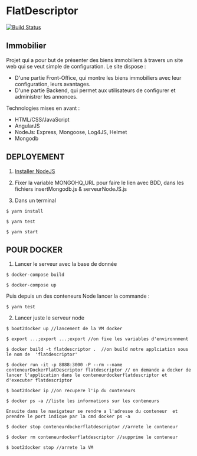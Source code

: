 FlatDescriptor
==========

[![Build Status](https://travis-ci.org/DupontC/FlatDescriptor.svg?branch=master)](https://travis-ci.org/DupontC/FlatDescriptor)

Immobilier
--------------

Projet qui a pour but de présenter des biens immobiliers à travers un site web qui se veut simple de configuration.
Le site dispose :

 - D'une partie Front-Office, qui montre les biens immobiliers avec leur configuration, leurs avantages.
 - D'une partie Backend, qui permet aux utilisateurs de configurer et administrer les annonces.

Technologies mises en avant :

 - HTML/CSS/JavaScript
 - AngularJS
 - NodeJs: Express, Mongoose, Log4JS, Helmet
 - Mongodb


DEPLOYEMENT
-------------

1) [Installer NodeJS](https://nodejs.org/)

2) Fixer la variable MONGOHQ_URL pour faire le lien avec BDD, dans les fichiers insertMongodb.js &  serveurNodeJS.js

3) Dans un terminal

```shell
$ yarn install

$ yarn test

$ yarn start
```


POUR DOCKER
--------------

1) Lancer le serveur avec la base de donnée


```shell
$ docker-compose build

$ docker-compose up
```

Puis depuis un des conteneurs Node lancer la commande :
```shell
$ yarn test
```


2) Lancer juste le serveur node


```
$ boot2docker up //lancement de la VM docker

$ export ...;export ...;export //on fixe les variables d'environnment

$ docker build -t flatdescriptor .  //on build notre applciation sous le nom de  'flatdescriptor'

$ docker run -it -p 8888:3000 -P --rm --name conteneurDockerFlatDescriptor flatdescriptor // on demande a docker de lancer l'application dans le conteneurdockerflatdescriptor et d'executer flatdescriptor

$ boot2docker ip //on recupere l'ip du conteneurs

$ docker ps -a //liste les informations sur les conteneurs

Ensuite dans le navigateur se rendre a l'adresse du conteneur  et prendre le port indique par la cmd docker ps -a

$ docker stop conteneurdockerflatdescriptor //arrete le conteneur

$ docker rm conteneurdockerflatdescriptor //supprime le conteneur

$ boot2docker stop //arrete la VM
```
